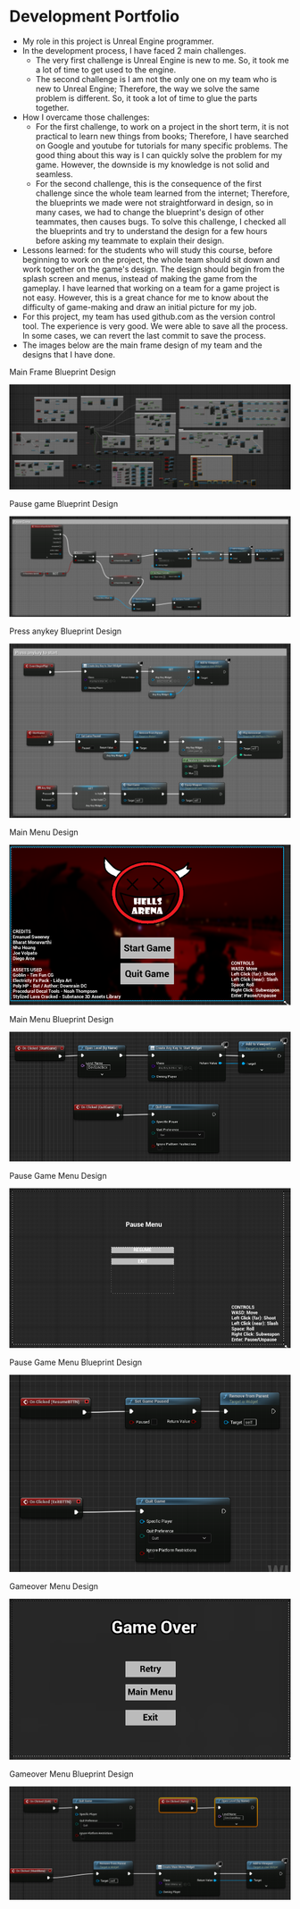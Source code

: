 # Development Portfolio
 - My role in this project is Unreal Engine programmer.
 - In the development process, I have faced 2 main challenges.
    - The very first challenge is Unreal Engine is new to me. So, it took me a lot of time to get used to the engine.
    - The second challenge is I am not the only one on my team who is new to Unreal Engine; Therefore, the way we solve the same problem is different. So, it took a lot of time to glue the parts together.
 - How I overcame those challenges:
    - For the first challenge, to work on a project in the short term, it is not practical to learn new things from books; Therefore, I have searched on Google and youtube for tutorials for many specific problems. The good thing about this way is I can quickly solve the problem for my game. However, the downside is my knowledge is not solid and seamless.
    - For the second challenge, this is the consequence of the first challenge since the whole team learned from the internet; Therefore, the blueprints we made were not straightforward in design, so in many cases, we had to change the blueprint's design of other teammates, then causes bugs. To solve this challenge, I checked all the blueprints and try to understand the design for a few hours before asking my teammate to explain their design.
 - Lessons learned: for the students who will study this course, before beginning to work on the project, the whole team should sit down and work together on the game's design. The design should begin from the splash screen and menus, instead of making the game from the gameplay. I have learned that working on a team for a game project is not easy. However, this is a great chance for me to know about the difficulty of game-making and draw an initial picture for my job. 
 - For this project, my team has used github.com as the version control tool. The experience is very good. We were able to save all the process. In some cases, we can revert the last commit to save the process.
 - The images below are the main frame design of my team and the designs that I have done.

Main Frame Blueprint Design

 ![main_frame](/images/BluePrint.PNG)
 
Pause game Blueprint Design


 ![pause_game_BP](/images/BluePrint2.PNG)
 
Press anykey Blueprint Design


 ![press_anykey_BP](/images/BluePrint3.PNG)
 
Main Menu Design


 ![main_menu_design](/images/BluePrint4.PNG)
 
Main Menu Blueprint Design


 ![main_menu_BP](/images/BluePrint5.PNG)
 
Pause Game Menu Design



 ![pause_menu_design](/images/BluePrint6.PNG)
 
Pause Game Menu Blueprint Design


 ![pause_menu_BP](/images/BluePrint7.PNG)
 
Gameover Menu Design


 ![gameover_menu_design](/images/BluePrint8.PNG)
 
Gameover Menu Blueprint Design


 ![gameover_menu_BP](/images/BluePrint9.PNG)
 
 


